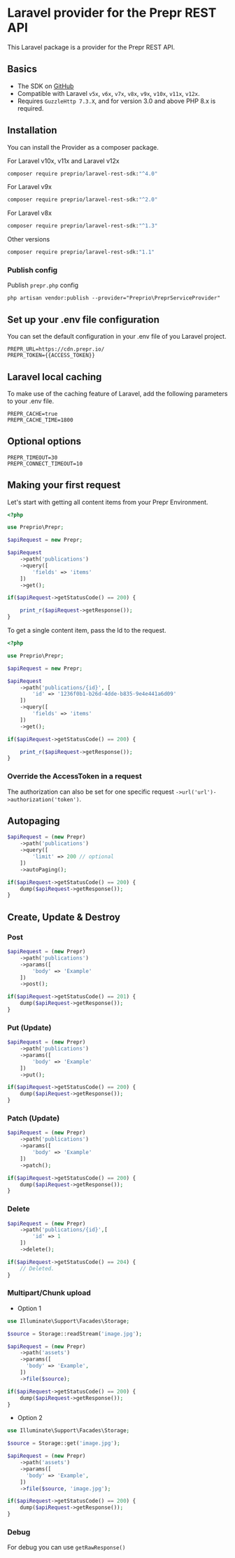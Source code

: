 # Laravel provider for the Prepr REST API

This Laravel package is a provider for the Prepr REST API.

## Basics

- The SDK on [GitHub](https://github.com/preprio/laravel-rest-sdk)  
- Compatible with Laravel `v5x`, `v6x`, `v7x`, `v8x`, `v9x`, `v10x`, `v11x`, `v12x`.
- Requires `GuzzleHttp 7.3.X`, and for version 3.0 and above PHP 8.x is required.

## Installation

You can install the Provider as a composer package.

For Laravel v10x, v11x and Laravel v12x

```bash
composer require preprio/laravel-rest-sdk:"^4.0"
```

For Laravel v9x

```bash
composer require preprio/laravel-rest-sdk:"^2.0"
```

For Laravel v8x

```bash
composer require preprio/laravel-rest-sdk:"^1.3"
```

Other versions

```bash
composer require preprio/laravel-rest-sdk:"1.1"
```

### Publish config

Publish `prepr.php` config
```
php artisan vendor:publish --provider="Preprio\PreprServiceProvider"
```

## Set up your .env file configuration

You can set the default configuration in your .env file of you Laravel project.

```text
PREPR_URL=https://cdn.prepr.io/
PREPR_TOKEN={{ACCESS_TOKEN}}
```

## Laravel local caching

To make use of the caching feature of Laravel, add the following parameters to your .env file.

```text
PREPR_CACHE=true
PREPR_CACHE_TIME=1800
```

## Optional options

```text
PREPR_TIMEOUT=30
PREPR_CONNECT_TIMEOUT=10
```

## Making your first request

Let's start with getting all content items from your Prepr Environment.

```php
<?php

use Preprio\Prepr;

$apiRequest = new Prepr;

$apiRequest
    ->path('publications')
    ->query([
        'fields' => 'items'
    ])
    ->get();

if($apiRequest->getStatusCode() == 200) {

    print_r($apiRequest->getResponse());
}
```


To get a single content item, pass the Id to the request.

```php
<?php

use Preprio\Prepr;

$apiRequest = new Prepr;

$apiRequest
    ->path('publications/{id}', [
        'id' => '1236f0b1-b26d-4dde-b835-9e4e441a6d09'
    ])
    ->query([
        'fields' => 'items'
    ])
    ->get();

if($apiRequest->getStatusCode() == 200) {

    print_r($apiRequest->getResponse());
}
```

### Override the AccessToken in a request

The authorization can also be set for one specific request `->url('url')->authorization('token')`.

## Autopaging

```php
$apiRequest = (new Prepr)
    ->path('publications')
    ->query([
        'limit' => 200 // optional
    ])
    ->autoPaging();

if($apiRequest->getStatusCode() == 200) {
    dump($apiRequest->getResponse());
}
```

## Create, Update & Destroy

### Post

```php
$apiRequest = (new Prepr)
    ->path('publications')
    ->params([
        'body' => 'Example'
    ])
    ->post();

if($apiRequest->getStatusCode() == 201) {
    dump($apiRequest->getResponse());
}
```

### Put (Update)

```php
$apiRequest = (new Prepr)
    ->path('publications')
    ->params([
        'body' => 'Example'
    ])
    ->put();

if($apiRequest->getStatusCode() == 200) {
    dump($apiRequest->getResponse());
}
```

### Patch (Update)

```php
$apiRequest = (new Prepr)
    ->path('publications')
    ->params([
        'body' => 'Example'
    ])
    ->patch();

if($apiRequest->getStatusCode() == 200) {
    dump($apiRequest->getResponse());
}
```

### Delete

```php
$apiRequest = (new Prepr)
    ->path('publications/{id}',[
        'id' => 1
    ])
    ->delete();

if($apiRequest->getStatusCode() == 204) {
    // Deleted.
}
```

### Multipart/Chunk upload

- Option 1
```php
use Illuminate\Support\Facades\Storage;

$source = Storage::readStream('image.jpg');

$apiRequest = (new Prepr)
    ->path('assets')
    ->params([
      'body' => 'Example',
    ])
    ->file($source);

if($apiRequest->getStatusCode() == 200) {
    dump($apiRequest->getResponse());
}
```
- Option 2
```php
use Illuminate\Support\Facades\Storage;

$source = Storage::get('image.jpg');

$apiRequest = (new Prepr)
    ->path('assets')
    ->params([
      'body' => 'Example',
    ])
    ->file($source, 'image.jpg');

if($apiRequest->getStatusCode() == 200) {
    dump($apiRequest->getResponse());
}
```

### Debug

For debug you can use `getRawResponse()`
